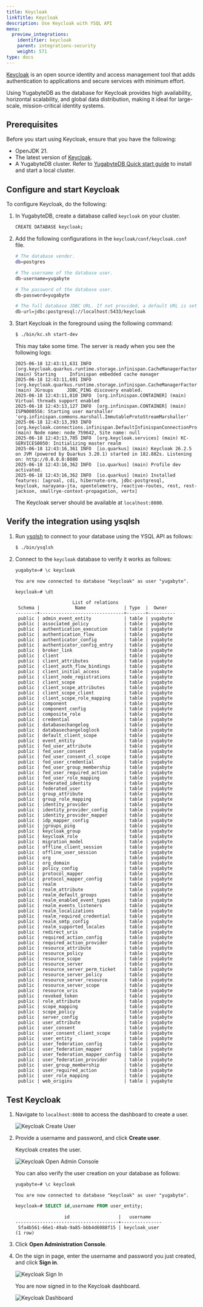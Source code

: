 ```yaml
---
title: Keycloak
linkTitle: Keycloak
description: Use Keycloak with YSQL API
menu:
  preview_integrations:
    identifier: keycloak
    parent: integrations-security
    weight: 571
type: docs
---
```


[Keycloak](https://www.keycloak.org/) is an open source identity and access management tool that adds authentication to applications and secure services with minimum effort.

Using YugabyteDB as the database for Keycloak provides high availability, horizontal scalability, and global data distribution, making it ideal for large-scale, mission-critical identity systems.

## Prerequisites

Before you start using Keycloak, ensure that you have the following:

- OpenJDK 21.
- The latest version of [Keycloak](https://www.keycloak.org/downloads).
- A YugabyteDB cluster. Refer to [YugabyteDB Quick start guide](/stable/quick-start/macos/) to install and start a local cluster.

## Configure and start Keycloak

To configure Keycloak, do the following:

1. In YugabyteDB, create a database called `keycloak` on your cluster.

    ```sh
    CREATE DATABASE keycloak;
    ```

1. Add the following configurations in the `keycloak/conf/keycloak.conf` file.

    ```sh
    # The database vendor.
    db=postgres

    # The username of the database user.
    db-username=yugabyte

    # The password of the database user.
    db-password=yugabyte

    # The full database JDBC URL. If not provided, a default URL is set based on the selected database vendor.
    db-url=jdbc:postgresql://localhost:5433/keycloak
    ```

1. Start Keycloak in the foreground using the following command:

    ```sh
    $ ./bin/kc.sh start-dev
    ```

    This may take some time. The server is ready when you see the following logs:

    ```output
    2025-06-18 12:43:11,631 INFO  [org.keycloak.quarkus.runtime.storage.infinispan.CacheManagerFactory] (main) Starting     Infinispan embedded cache manager
    2025-06-18 12:43:11,691 INFO  [org.keycloak.quarkus.runtime.storage.infinispan.CacheManagerFactory] (main) JGroups     JDBC_PING discovery enabled.
    2025-06-18 12:43:11,810 INFO  [org.infinispan.CONTAINER] (main) Virtual threads support enabled
    2025-06-18 12:43:13,127 INFO  [org.infinispan.CONTAINER] (main) ISPN000556: Starting user marshaller 'org.infinispan.commons.marshall.ImmutableProtoStreamMarshaller'
    2025-06-18 12:43:13,393 INFO  [org.keycloak.connections.infinispan.DefaultInfinispanConnectionProviderFactory] (main) Node name: node_759642, Site name: null
    2025-06-18 12:43:13,705 INFO  [org.keycloak.services] (main) KC-SERVICES0050: Initializing master realm
    2025-06-18 12:43:16,361 INFO  [io.quarkus] (main) Keycloak 26.2.5 on JVM (powered by Quarkus 3.20.1) started in 182.882s. Listening on: http://0.0.0.0:8080
    2025-06-18 12:43:16,362 INFO  [io.quarkus] (main) Profile dev activated.
    2025-06-18 12:43:16,362 INFO  [io.quarkus] (main) Installed features: [agroal, cdi, hibernate-orm, jdbc-postgresql,     keycloak, narayana-jta, opentelemetry, reactive-routes, rest, rest-jackson, smallrye-context-propagation, vertx]
    ```

    The Keycloak server should be available at `localhost:8080`.

## Verify the integration using ysqlsh

1. Run [ysqlsh](/stable/api/ysqlsh/) to connect to your database using the YSQL API as follows:

    ```sh
    $ ./bin/ysqlsh
    ```

1. Connect to the `keycloak` database to verify it works as follows:

    ```sql
    yugabyte=# \c keycloak
    ```

    ```output
    You are now connected to database "keycloak" as user "yugabyte".
    ```

    ```sql
    keycloak=# \dt
    ```

    ```output
                         List of relations
     Schema |             Name              | Type  |  Owner
    --------+-------------------------------+-------+----------
     public | admin_event_entity            | table | yugabyte
     public | associated_policy             | table | yugabyte
     public | authentication_execution      | table | yugabyte
     public | authentication_flow           | table | yugabyte
     public | authenticator_config          | table | yugabyte
     public | authenticator_config_entry    | table | yugabyte
     public | broker_link                   | table | yugabyte
     public | client                        | table | yugabyte
     public | client_attributes             | table | yugabyte
     public | client_auth_flow_bindings     | table | yugabyte
     public | client_initial_access         | table | yugabyte
     public | client_node_registrations     | table | yugabyte
     public | client_scope                  | table | yugabyte
     public | client_scope_attributes       | table | yugabyte
     public | client_scope_client           | table | yugabyte
     public | client_scope_role_mapping     | table | yugabyte
     public | component                     | table | yugabyte
     public | component_config              | table | yugabyte
     public | composite_role                | table | yugabyte
     public | credential                    | table | yugabyte
     public | databasechangelog             | table | yugabyte
     public | databasechangeloglock         | table | yugabyte
     public | default_client_scope          | table | yugabyte
     public | event_entity                  | table | yugabyte
     public | fed_user_attribute            | table | yugabyte
     public | fed_user_consent              | table | yugabyte
     public | fed_user_consent_cl_scope     | table | yugabyte
     public | fed_user_credential           | table | yugabyte
     public | fed_user_group_membership     | table | yugabyte
     public | fed_user_required_action      | table | yugabyte
     public | fed_user_role_mapping         | table | yugabyte
     public | federated_identity            | table | yugabyte
     public | federated_user                | table | yugabyte
     public | group_attribute               | table | yugabyte
     public | group_role_mapping            | table | yugabyte
     public | identity_provider             | table | yugabyte
     public | identity_provider_config      | table | yugabyte
     public | identity_provider_mapper      | table | yugabyte
     public | idp_mapper_config             | table | yugabyte
     public | jgroups_ping                  | table | yugabyte
     public | keycloak_group                | table | yugabyte
     public | keycloak_role                 | table | yugabyte
     public | migration_model               | table | yugabyte
     public | offline_client_session        | table | yugabyte
     public | offline_user_session          | table | yugabyte
     public | org                           | table | yugabyte
     public | org_domain                    | table | yugabyte
     public | policy_config                 | table | yugabyte
     public | protocol_mapper               | table | yugabyte
     public | protocol_mapper_config        | table | yugabyte
     public | realm                         | table | yugabyte
     public | realm_attribute               | table | yugabyte
     public | realm_default_groups          | table | yugabyte
     public | realm_enabled_event_types     | table | yugabyte
     public | realm_events_listeners        | table | yugabyte
     public | realm_localizations           | table | yugabyte
     public | realm_required_credential     | table | yugabyte
     public | realm_smtp_config             | table | yugabyte
     public | realm_supported_locales       | table | yugabyte
     public | redirect_uris                 | table | yugabyte
     public | required_action_config        | table | yugabyte
     public | required_action_provider      | table | yugabyte
     public | resource_attribute            | table | yugabyte
     public | resource_policy               | table | yugabyte
     public | resource_scope                | table | yugabyte
     public | resource_server               | table | yugabyte
     public | resource_server_perm_ticket   | table | yugabyte
     public | resource_server_policy        | table | yugabyte
     public | resource_server_resource      | table | yugabyte
     public | resource_server_scope         | table | yugabyte
     public | resource_uris                 | table | yugabyte
     public | revoked_token                 | table | yugabyte
     public | role_attribute                | table | yugabyte
     public | scope_mapping                 | table | yugabyte
     public | scope_policy                  | table | yugabyte
     public | server_config                 | table | yugabyte
     public | user_attribute                | table | yugabyte
     public | user_consent                  | table | yugabyte
     public | user_consent_client_scope     | table | yugabyte
     public | user_entity                   | table | yugabyte
     public | user_federation_config        | table | yugabyte
     public | user_federation_mapper        | table | yugabyte
     public | user_federation_mapper_config | table | yugabyte
     public | user_federation_provider      | table | yugabyte
     public | user_group_membership         | table | yugabyte
     public | user_required_action          | table | yugabyte
     public | user_role_mapping             | table | yugabyte
     public | web_origins                   | table | yugabyte
    ```

## Test Keycloak

1. Navigate to `localhost:8080` to access the dashboard to create a user.

    ![Keycloak Create User](/images/develop/ecosystem-integrations/keycloak/keycloak-create-user.png)

1. Provide a username and password, and click **Create user**.

    Keycloak creates the user.

    ![Keycloak Open Admin Console](/images/develop/ecosystem-integrations/keycloak/keycloak-open-admin-console.png)

    You can also verify the user creation on your database as follows:

    ```sql
    yugabyte=# \c keycloak
    ```

    ```output
    You are now connected to database "keycloak" as user "yugabyte".
    ```

    ```sql
    keycloak=# SELECT id,username FROM user_entity;
    ```

    ```output
                      id                  |   username
    --------------------------------------+---------------
     5fa4b561-66e1-49ab-9a85-bbb4d6088f15 | keycloak_user
    (1 row)
    ```

1. Click **Open Administration Console**.

1. On the sign in page, enter the username and password you just created, and click **Sign in**.

    ![Keycloak Sign In](/images/develop/ecosystem-integrations/keycloak/keycloak-sign-in.png)

    You are now signed in to the Keycloak dashboard.

    ![Keycloak Dashboard](/images/develop/ecosystem-integrations/keycloak/keycloak-welcome-page.png)
